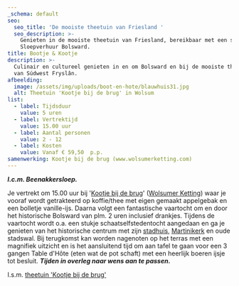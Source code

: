 ```yaml
---
_schema: default
seo:
  seo_title: 'De mooiste theetuin van Friesland '
  seo_description: >-
    Genieten in de mooiste theetuin van Friesland, bereikbaar met een sloep van
    Sloepverhuur Bolsward.
title: Bootje & Kootje
description: >-
  Culinair en cultureel genieten in en om Bolsward en bij de mooiste theetuin
  van Súdwest Fryslân. 
afbeelding:
  image: /assets/img/uploads/boot-en-hote/blauwhuis31.jpg
  alt: Theetuin 'Kootje bij de brug' in Wolsum
list:
  - label: Tijdsduur
    value: 5 uren
  - label: Vertrektijd
    value: 15.00 uur
  - label: Aantal personen
    value: 2 - 12
  - label: Kosten
    value: Vanaf € 59,50  p.p.
samenwerking: Kootje bij de brug (www.wolsumerketting.com)
---
```


***I.c.m. Beenakkersloep.***

Je vertrekt om 15.00 uur bij '<a target="_blank" rel="noopener" href="http://www.wolsumerketting.com">Kootje bij de brug</a>' (<a target="_blank" rel="noopener" href="https://www.google.nl/maps/place/Wolsumerketting/@53.0399696,5.5413507,15z/data=!3m1!4b1!4m5!3m4!1s0x47c8eeda1b6345d3:0x2d562f325e8c3a58!8m2!3d53.0399704!4d5.5501055">Wolsumer Ketting</a>) waar je vooraf wordt getrakteerd op koffie/thee met eigen gemaakt appelgebak en een bolletje vanille-ijs. Daarna volgt een fantastische vaartocht om en door het historische Bolsward van plm. 2 uren inclusief drankjes. Tijdens de vaartocht wordt o.a. een stukje schaatselfstedentocht aangedaan en ga je genieten van het historische centrum met zijn <a target="_blank" rel="noopener" href="https://nl.wikipedia.org/wiki/Stadhuis_van_Bolsward">stadhuis</a>,&nbsp;<a target="_blank" rel="noopener" href="https://www.martinikerkbolsward.nl">Martinikerk</a> en oude stadswal. Bij terugkomst kan worden nagenoten op het terras met een magnifiek uitzicht en is het aansluitend tijd om aan tafel te gaan voor een 3 gangen Table d'H&ocirc;te (eten wat de pot schaft) met een heerlijk boeren ijsje tot besluit. ***Tijden in overleg naar wens aan te passen.***

I.s.m. <a target="_blank" rel="noopener" href="http://www.wolsumerketting.com">theetuin 'Kootje bij de brug'</a>
